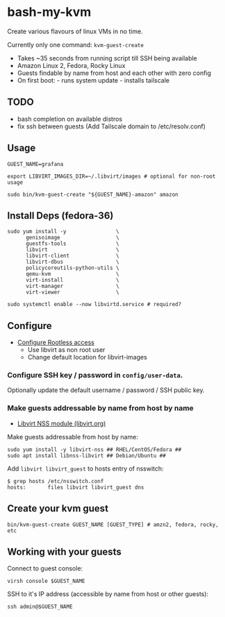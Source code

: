 # bash-my-kvm

Create various flavours of linux VMs in no time.

Currently only one command: `kvm-guest-create`

- Takes ~35 seconds from running script till SSH being available
- Amazon Linux 2, Fedora, Rocky Linux
- Guests findable by name from host and each other with zero config
- On first boot:
      - runs system update
      - installs tailscale

## TODO

- bash completion on available distros
- fix ssh between guests (Add Tailscale domain to /etc/resolv.conf)

## Usage

```shell
GUEST_NAME=grafana

export LIBVIRT_IMAGES_DIR=~/.libvirt/images # optional for non-root usage

sudo bin/kvm-guest-create "${GUEST_NAME}-amazon" amazon
```

## Install Deps (fedora-36)

```shell
sudo yum install -y                \
      genisoimage                  \
      guestfs-tools                \
      libvirt                      \
      libvirt-client               \
      libvirt-dbus                 \
      policycoreutils-python-utils \
      qemu-kvm                     \
      virt-install                 \
      virt-manager                 \
      virt-viewer                  \

sudo systemctl enable --now libvirtd.service # required?
```

## Configure

- [Configure Rootless access](https://github.com/mbailey/notes/tree/master/docs/libvirt)
  - Use libvirt as non root user
  - Change default location for libvirt-images

### Configure SSH key / password in `config/user-data`.

Optionally update the default username / password / SSH public key.

### Make guests addressable by name from host by name

- [Libvirt NSS module (libvirt.org)](https://libvirt.org/nss.html)

Make guests addressable from host by name:

```shell
sudo yum install -y libvirt-nss ## RHEL/CentOS/Fedora ##
sudo apt install libnss-libvirt ## Debian/Ubuntu ##
```

Add `libvirt libvirt_guest` to hosts entry of nsswitch:

```shell
$ grep hosts /etc/nsswitch.conf
hosts:       files libvirt libvirt_guest dns
```

## Create your kvm guest

```shell
bin/kvm-guest-create GUEST_NAME [GUEST_TYPE] # amzn2, fedora, rocky, etc
```

## Working with your guests

Connect to guest console:

```shell
virsh console $GUEST_NAME
```

SSH to it's IP address (accessible by name from host or other guests):

```shell
ssh admin@$GUEST_NAME
```


